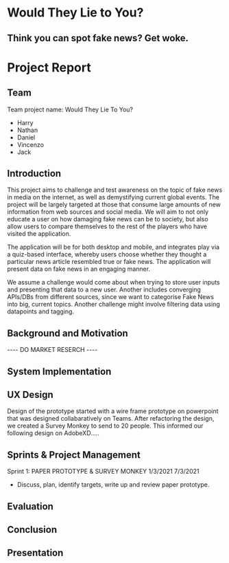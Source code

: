 # **Would They Lie to You?**
## Think you can spot fake news? Get woke. 

# **Project Report**

## **Team**

Team project name: Would They Lie To You?
- Harry
- Nathan 
- Daniel
- Vincenzo
- Jack

## **Introduction**

This project aims to challenge and test awareness on the topic of fake news in media on the internet, as well as demystifying current global events. The project will be largely targeted at those that consume large amounts of new information from web sources and social media. We will aim to not only educate a user on how damaging fake news can be to society, but also allow users to compare themselves to the rest of the players who have visited the application.  

The application will be for both desktop and mobile, and integrates play via a quiz-based interface, whereby users choose whether they thought a particular news article resembled true or fake news. The application will present data on fake news in an engaging manner.  

We assume a challenge would come about when trying to store user inputs and presenting that data to a new user. Another includes converging APIs/DBs from different sources, since we want to categorise Fake News into big, current topics. Another challenge might involve filtering data using datapoints and tagging.


## **Background and Motivation**

---- DO MARKET RESERCH ----

## **System Implementation**

## **UX Design**

Design of the prototype started with a wire frame prototype on powerpoint that was designed collabaratively on Teams. After refactoring the design, we created a  Survey Monkey to send to 20 people. This informed our following design on AdobeXD.....

## **Sprints & Project Management**

Sprint 1: PAPER PROTOTYPE & SURVEY MONKEY 1/3/2021 7/3/2021 

- Discuss, plan, identify targets, write up and review paper prototype.  

## **Evaluation**

## **Conclusion**

## **Presentation**
